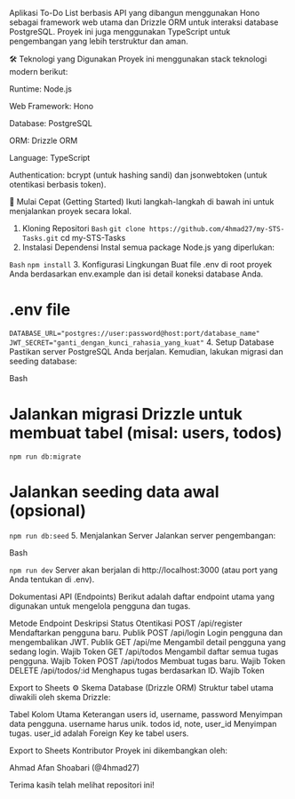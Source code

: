 Aplikasi To-Do List berbasis API yang dibangun menggunakan Hono sebagai framework web utama dan Drizzle ORM untuk interaksi database PostgreSQL. Proyek ini juga menggunakan TypeScript untuk pengembangan yang lebih terstruktur dan aman.

🛠️ Teknologi yang Digunakan
Proyek ini menggunakan stack teknologi modern berikut:

Runtime: Node.js

Web Framework: Hono

Database: PostgreSQL

ORM: Drizzle ORM

Language: TypeScript

Authentication: bcrypt (untuk hashing sandi) dan jsonwebtoken (untuk otentikasi berbasis token).

🏁 Mulai Cepat (Getting Started)
Ikuti langkah-langkah di bawah ini untuk menjalankan proyek secara lokal.

1. Kloning Repositori
`Bash`
`git clone https://github.com/4hmad27/my-STS-Tasks.git`
cd my-STS-Tasks
2. Instalasi Dependensi
Instal semua package Node.js yang diperlukan:

`Bash`
`npm install`
3. Konfigurasi Lingkungan
Buat file .env di root proyek Anda berdasarkan env.example dan isi detail koneksi database Anda.

# .env file
`DATABASE_URL="postgres://user:password@host:port/database_name"`
`JWT_SECRET="ganti_dengan_kunci_rahasia_yang_kuat"`
4. Setup Database
Pastikan server PostgreSQL Anda berjalan. Kemudian, lakukan migrasi dan seeding database:

Bash

# Jalankan migrasi Drizzle untuk membuat tabel (misal: users, todos)
`npm run db:migrate`

# Jalankan seeding data awal (opsional)
`npm run db:seed`
5. Menjalankan Server
Jalankan server pengembangan:

Bash

`npm run dev`
Server akan berjalan di http://localhost:3000 (atau port yang Anda tentukan di .env).

Dokumentasi API (Endpoints)
Berikut adalah daftar endpoint utama yang digunakan untuk mengelola pengguna dan tugas.

Metode	Endpoint	Deskripsi	Status Otentikasi
POST	/api/register	Mendaftarkan pengguna baru.	Publik
POST	/api/login	Login pengguna dan mengembalikan JWT.	Publik
GET	/api/me	Mengambil detail pengguna yang sedang login.	Wajib Token
GET	/api/todos	Mengambil daftar semua tugas pengguna.	Wajib Token
POST	/api/todos	Membuat tugas baru.	Wajib Token
DELETE	/api/todos/:id	Menghapus tugas berdasarkan ID.	Wajib Token

Export to Sheets
⚙️ Skema Database (Drizzle ORM)
Struktur tabel utama diwakili oleh skema Drizzle:

Tabel	Kolom Utama	Keterangan
users	id, username, password	Menyimpan data pengguna. username harus unik.
todos	id, note, user_id	Menyimpan tugas. user_id adalah Foreign Key ke tabel users.

Export to Sheets
 Kontributor
Proyek ini dikembangkan oleh:

Ahmad Afan Shoabari (@4hmad27)

Terima kasih telah melihat repositori ini!
